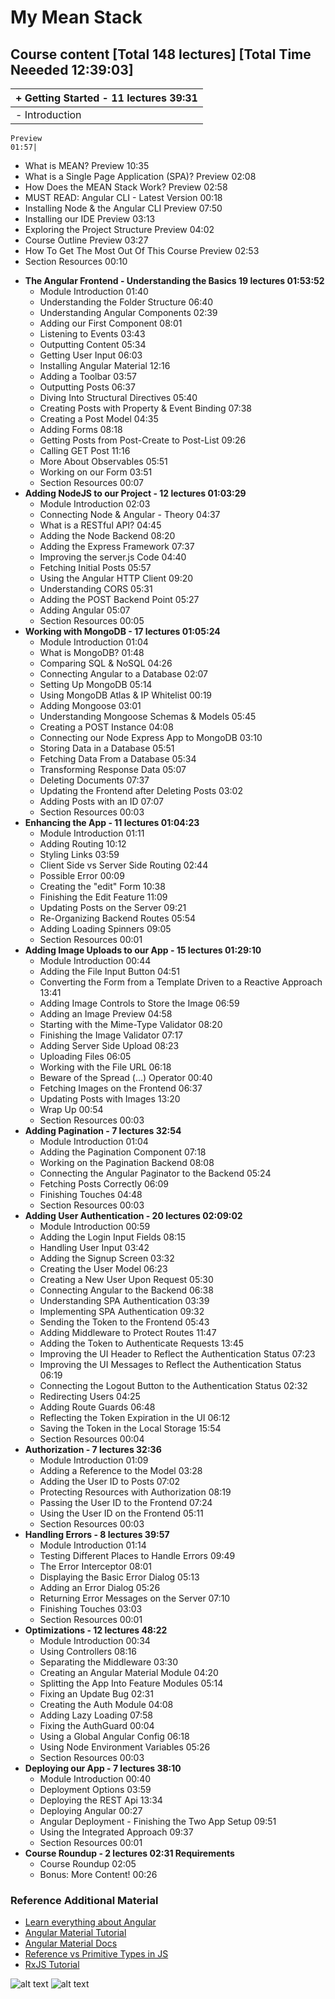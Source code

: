# My Mean Stack

## Course content [Total 148 lectures] [Total Time Neeeded 12:39:03]

|+ <b>Getting Started - 11 lectures 39:31</b>|
|---|
|  - Introduction
    Preview
    01:57|
    
  - What is MEAN?
    Preview
    10:35
  - What is a Single Page Application (SPA)?
    Preview
    02:08
  - How Does the MEAN Stack Work?
    Preview
    02:58
  - MUST READ: Angular CLI - Latest Version
    00:18
  - Installing Node & the Angular CLI
    Preview
    07:50
  - Installing our IDE
    Preview
    03:13
  - Exploring the Project Structure
    Preview
    04:02
  - Course Outline
    Preview
    03:27
  - How To Get The Most Out Of This Course
    Preview
    02:53
  - Section Resources
    00:10


+ <b>The Angular Frontend - Understanding the Basics 19 lectures 01:53:52</b>
  - Module Introduction
    01:40
  - Understanding the Folder Structure
    06:40
  - Understanding Angular Components
    02:39
  - Adding our First Component
    08:01
  - Listening to Events
    03:43
  - Outputting Content
    05:34
  - Getting User Input
    06:03
  - Installing Angular Material
    12:16
  - Adding a Toolbar
    03:57
  - Outputting Posts
    06:37
  - Diving Into Structural Directives
    05:40
  - Creating Posts with Property & Event Binding
    07:38
  - Creating a Post Model
    04:35
  - Adding Forms
    08:18
  - Getting Posts from Post-Create to Post-List
    09:26
  - Calling GET Post
    11:16
  - More About Observables
    05:51
  - Working on our Form
    03:51
  - Section Resources
    00:07
+ <b>Adding NodeJS to our Project -  12 lectures 01:03:29</b>
  - Module Introduction
    02:03
  - Connecting Node & Angular - Theory
    04:37
  - What is a RESTful API?
    04:45
  - Adding the Node Backend
    08:20
  - Adding the Express Framework
    07:37
  - Improving the server.js Code
    04:40
  - Fetching Initial Posts
    05:57
  - Using the Angular HTTP Client
    09:20
  - Understanding CORS
    05:31
  - Adding the POST Backend Point
    05:27
  - Adding Angular
    05:07
  - Section Resources
    00:05
+ <b>Working with MongoDB  - 17 lectures 01:05:24</b>
  - Module Introduction
    01:04
  - What is MongoDB?
    01:48
  - Comparing SQL & NoSQL
    04:26
  - Connecting Angular to a Database
    02:07
  - Setting Up MongoDB
    05:14
  - Using MongoDB Atlas & IP Whitelist
    00:19
  - Adding Mongoose
    03:01
  - Understanding Mongoose Schemas & Models
    05:45
  - Creating a POST Instance
    04:08
  - Connecting our Node Express App to MongoDB
    03:10
  - Storing Data in a Database
    05:51
  - Fetching Data From a Database
    05:34
  - Transforming Response Data
    05:07
  - Deleting Documents
    07:37
  - Updating the Frontend after Deleting Posts
    03:02
  - Adding Posts with an ID
    07:07
  - Section Resources
    00:03
+ <b>Enhancing the App  - 11 lectures 01:04:23</b>
  - Module Introduction
    01:11
  - Adding Routing
    10:12
  - Styling Links
    03:59
  - Client Side vs Server Side Routing
    02:44
  - Possible Error
    00:09
  - Creating the "edit" Form
    10:38
  - Finishing the Edit Feature
    11:09
  - Updating Posts on the Server
    09:21
  - Re-Organizing Backend Routes
    05:54
  - Adding Loading Spinners
    09:05
  - Section Resources
    00:01
+ <b>Adding Image Uploads to our App  - 15 lectures 01:29:10</b>
  - Module Introduction
    00:44
  - Adding the File Input Button
    04:51
  - Converting the Form from a Template Driven to a Reactive Approach
    13:41
  - Adding Image Controls to Store the Image
    06:59
  - Adding an Image Preview
    04:58
  - Starting with the Mime-Type Validator
    08:20
  - Finishing the Image Validator
    07:17
  - Adding Server Side Upload
    08:23
  - Uploading Files
    06:05
  - Working with the File URL
    06:18
  - Beware of the Spread (...) Operator
    00:40
  - Fetching Images on the Frontend
    06:37
  - Updating Posts with Images
    13:20
  - Wrap Up
    00:54
  - Section Resources
    00:03
+ <b>Adding Pagination -  7 lectures 32:54</b>
  - Module Introduction
    01:04
  - Adding the Pagination Component
    07:18
  - Working on the Pagination Backend
    08:08
  - Connecting the Angular Paginator to the Backend
    05:24
  - Fetching Posts Correctly
    06:09
  - Finishing Touches
    04:48
  - Section Resources
    00:03
+ <b>Adding User Authentication  - 20 lectures 02:09:02</b>
  - Module Introduction
    00:59
  - Adding the Login Input Fields
    08:15
  - Handling User Input
    03:42
  - Adding the Signup Screen
    03:32
  - Creating the User Model
    06:23
  - Creating a New User Upon Request
    05:30
  - Connecting Angular to the Backend
    06:38
  - Understanding SPA Authentication
    03:39
  - Implementing SPA Authentication
    09:32
  - Sending the Token to the Frontend
    05:43
  - Adding Middleware to Protect Routes
    11:47
  - Adding the Token to Authenticate Requests
    13:45
  - Improving the UI Header to Reflect the Authentication Status
    07:23
  - Improving the UI Messages to Reflect the Authentication Status
    06:19
  - Connecting the Logout Button to the Authentication Status
    02:32
  - Redirecting Users
    04:25
  - Adding Route Guards
    06:48
  - Reflecting the Token Expiration in the UI
    06:12
  - Saving the Token in the Local Storage
    15:54
  - Section Resources
    00:04
+ <b>Authorization -  7 lectures 32:36</b>
  - Module Introduction
    01:09
  - Adding a Reference to the Model
    03:28
  - Adding the User ID to Posts
    07:02
  - Protecting Resources with Authorization
    08:19
  - Passing the User ID to the Frontend
    07:24
  - Using the User ID on the Frontend
    05:11
  - Section Resources
    00:03
+ <b>Handling Errors -  8 lectures 39:57</b>
  - Module Introduction
    01:14
  - Testing Different Places to Handle Errors
    09:49
  - The Error Interceptor
    08:01
  - Displaying the Basic Error Dialog
    05:13
  - Adding an Error Dialog
    05:26
  - Returning Error Messages on the Server
    07:10
  - Finishing Touches
    03:03
  - Section Resources
    00:01
+ <b>Optimizations  - 12 lectures 48:22 </b>
  - Module Introduction
    00:34
  - Using Controllers
    08:16
  - Separating the Middleware
    03:30
  - Creating an Angular Material Module
    04:20
  - Splitting the App Into Feature Modules
    05:14
  - Fixing an Update Bug
    02:31
  - Creating the Auth Module
    04:08
  - Adding Lazy Loading
    07:58
  - Fixing the AuthGuard
    00:04
  - Using a Global Angular Config
    06:18
  - Using Node Environment Variables
    05:26
  - Section Resources
    00:03
+ <b>Deploying our App  - 7 lectures 38:10</b>
  - Module Introduction
    00:40
  - Deployment Options
    03:59
  - Deploying the REST Api
    13:34
  - Deploying Angular
    00:27
  - Angular Deployment - Finishing the Two App Setup
    09:51
  - Using the Integrated Approach
    09:37
  - Section Resources
    00:01
+ <b>Course Roundup  - 2 lectures 02:31 Requirements</b>
  - Course Roundup
    02:05
  - Bonus: More Content!
    00:26



### Reference Additional Material
- [Learn everything about Angular](https://academind.com/learn/angular)
- [Angular Material Tutorial](https://academind.com/learn/angular/angular-material-a-thorough-guide/)
- [Angular Material Docs](https://material.angular.io/)
- [Reference vs Primitive Types in JS](https://academind.com/learn/javascript/reference-vs-primitive-values/)
- [RxJS Tutorial](https://academind.com/learn/javascript/understanding-rxjs/)

![alt text](./images/website-color-palettes-3.jpg)
![alt text](./images/website-color-palettes-24-1024x897.jpg)

